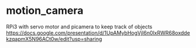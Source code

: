 # motion_camera
RPi3 with servo motor and picamera to keep track of objects
https://docs.google.com/presentation/d/1UpAMybHogVjI6n0lxRWR68oxddekzqapmX5N96ACt0w/edit?usp=sharing
